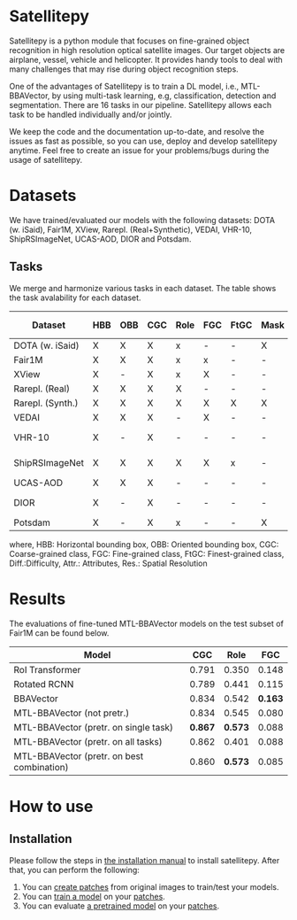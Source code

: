 # Satellitepy
Satellitepy is a python module that focuses on fine-grained object recognition in high resolution optical satellite images. Our target objects are airplane, vessel, vehicle and helicopter. It provides handy tools to deal with many challenges that may rise during object recognition steps.

One of the advantages of Satellitepy is to train a DL model, i.e., MTL-BBAVector, by using multi-task learning, e.g, classification, detection and segmentation. There are 16 tasks in our pipeline. Satellitepy allows each task to be handled individually and/or jointly.

We keep the code and the documentation up-to-date, and resolve the issues as fast as possible, so you can use, deploy and develop satellitepy anytime. Feel free to create an issue for your problems/bugs during the usage of satellitepy.

# Datasets
We have trained/evaluated our models with the following datasets: DOTA (w. iSaid), Fair1M, XView, Rarepl. (Real+Synthetic), VEDAI, VHR-10, ShipRSImageNet, UCAS-AOD, DIOR and Potsdam.

## Tasks
We merge and harmonize various tasks in each dataset. The table shows the task avalability for each dataset.

 Dataset            | HBB | OBB | CGC | Role | FGC | FtGC | Mask | Diff. | Attr. | Res. (m)
 | ---------------- | --- | --- | --- | ---- | --- | ---- | ---- | ----- | ----- | ------- | 
 DOTA (w. iSaid)    | X | X | X  | x | -        | -     | X         | X   | -        | 0.5 |
 Fair1M             | X | X | X   | x  | x  | -    | -         | -        | -        | 0.8 |
 XView              | X  | - | X | x | X   | -    | - | -        | -        | 0.3 |
 Rarepl. (Real)     | X | X | X   | X   | - | -    | - | - | X   | 0.31 |
 Rarepl. (Synth.)   | X | X | X | X   | X   | X  | X   | -        | -   | 0.31 |
 VEDAI              | X | X | X   | -        | X   | -    | - | -        | - | 0.125 |
 VHR-10             | X | - | X | -        | -        | -    | - | - | - | 0.5 - 2 |
 ShipRSImageNet     | X | X | X   | X   | X   | x    | -    | X        | -        | 0.12 - 6 |
 UCAS-AOD           | X | X | X   | -        | -        | -    | -               | -        | -        | 0.5 |
 DIOR               | X  | - | X   | - | - | -    | - |  - | - | 0.5-30 |
 Potsdam            | X | - | X        | x  | -        | -    | X   | - | - | 0.5 |

where,
HBB: Horizontal bounding box, OBB: Oriented bounding box, CGC: Coarse-grained class, FGC: Fine-grained class, FtGC: Finest-grained class, Diff.:Difficulty, Attr.: Attributes, Res.: Spatial Resolution

# Results
The evaluations of fine-tuned MTL-BBAVector models on the test subset of Fair1M can be found below.
 

 Model                                         | CGC   | Role  | FGC  
 | ------------------------------------------- | ----- | ----- | ----- |
 RoI Transformer                               | 0.791 | 0.350 | 0.148 | 
 Rotated RCNN                                  | 0.789 | 0.441 | 0.115 | 
 BBAVector                                     | 0.834 | 0.542 | **0.163** | 
 MTL-BBAVector (not pretr.)                    | 0.834 | 0.545 | 0.080 | 
 MTL-BBAVector (pretr. on single task)         | **0.867** | **0.573** | 0.088 | 
 MTL-BBAVector (pretr. on all tasks)           | 0.862 | 0.401 | 0.088 | 
 MTL-BBAVector (pretr. on best combination)    | 0.860 | **0.573** | 0.085 |

# How to use

## Installation

Please follow the steps in [the installation manual](docs/installing_satellitepy.md) to install satellitepy. After that, you can perform the following:

1) You can [create patches](docs/creating_patches.md) from original images to train/test your models.
2) You can [train a model](docs/training_mtl_bbavector.md) on your [patches](docs/creating_patches.md).
3) You can evaluate [a pretrained model](docs/training_mtl_bbavector.md) on your [patches](docs/creating_patches.md).